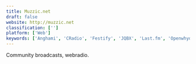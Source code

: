 ```yaml
---
title: Muzzic.net
draft: false 
website: http://muzzic.net
classification: ['']
platform: ['Web']
keywords: ['Anghami', 'CRadio', 'Festify', 'JQBX', 'Last.fm', 'Openwhyd', 'PickMedia', 'Plug.dj', 'Radical.FM', 'Radio.co', 'RollingTune', 'TogetherTube', 'Tunit.fm', 'dubtrack.fm']
---
```

Community broadcasts, webradio.